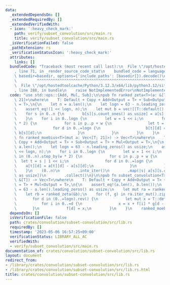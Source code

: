 ```yaml
---
data:
  _extendedDependsOn: []
  _extendedRequiredBy: []
  _extendedVerifiedWith:
  - icon: ':heavy_check_mark:'
    path: verify/subset_convolution/src/main.rs
    title: verify/subset_convolution/src/main.rs
  _isVerificationFailed: false
  _pathExtension: rs
  _verificationStatusIcon: ':heavy_check_mark:'
  attributes:
    links: []
  bundledCode: "Traceback (most recent call last):\n  File \"/opt/hostedtoolcache/Python/3.12.3/x64/lib/python3.12/site-packages/onlinejudge_verify/documentation/build.py\"\
    , line 71, in _render_source_code_stat\n    bundled_code = language.bundle(stat.path,\
    \ basedir=basedir, options={'include_paths': [basedir]}).decode()\n          \
    \         ^^^^^^^^^^^^^^^^^^^^^^^^^^^^^^^^^^^^^^^^^^^^^^^^^^^^^^^^^^^^^^^^^^^^^^^^^^^^^^^^^\n\
    \  File \"/opt/hostedtoolcache/Python/3.12.3/x64/lib/python3.12/site-packages/onlinejudge_verify/languages/rust.py\"\
    , line 288, in bundle\n    raise NotImplementedError\nNotImplementedError\n"
  code: "use std::ops::{Add, Mul, Sub};\n\npub fn ranked_zeta<T>(a: &[T]) -> Vec<[T;\
    \ 21]>\nwhere\n    T: Default + Copy + Add<Output = T> + Sub<Output = T> + Mul<Output\
    \ = T>,\n{\n    let n = a.len();\n    let logn = 63 - n.leading_zeros() as usize;\n\
    \    assert_eq!(1 << logn, n);\n    let mut b = vec![[T::default(); 21]; n];\n\
    \    for s in 0..n {\n        b[s][s.count_ones() as usize] = a[s].clone();\n\
    \    }\n    for i in 0..logn {\n        let w = 1 << i;\n        for p in (0..n).step_by(w\
    \ * 2) {\n            for s in p..p + w {\n                let t = s | 1 << i;\n\
    \                for d in 0..=logn {\n                    b[t][d] = b[t][d] +\
    \ b[s][d];\n                }\n            }\n        }\n    }\n    b\n}\n\npub\
    \ fn ranked_moebius<T>(mut a: Vec<[T; 21]>) -> Vec<T>\nwhere\n    T: Default +\
    \ Copy + Add<Output = T> + Sub<Output = T> + Mul<Output = T>,\n{\n    let n =\
    \ a.len();\n    let logn = 63 - n.leading_zeros() as usize;\n    assert_eq!(1\
    \ << logn, n);\n    for i in 0..logn {\n        let w = 1 << i;\n        for p\
    \ in (0..n).step_by(w * 2) {\n            for s in p..p + w {\n              \
    \  let t = s | 1 << i;\n                for d in 0..=logn {\n                \
    \    a[t][d] = a[t][d] - a[s][d];\n                }\n            }\n        }\n\
    \    }\n    (0..n)\n        .into_iter()\n        .map(|s| a[s][s.count_ones()\
    \ as usize])\n        .collect()\n}\n\npub fn subset_convolution<T>(a: &[T], b:\
    \ &[T]) -> Vec<T>\nwhere\n    T: Default + Copy + Add<Output = T> + Sub<Output\
    \ = T> + Mul<Output = T>,\n{\n    assert_eq!(a.len(), b.len());\n    let logn\
    \ = 63 - a.len().leading_zeros() as usize;\n    let mut ra = ranked_zeta(&a);\n\
    \    let rb = ranked_zeta(&b);\n    for (f, g) in ra.iter_mut().zip(&rb) {\n \
    \       for d in (0..=logn).rev() {\n            let mut x = T::default();\n \
    \           for i in 0..=d {\n                x = x + f[i] * g[d - i];\n     \
    \       }\n            f[d] = x;\n        }\n    }\n    ranked_moebius(ra)\n}\n"
  dependsOn: []
  isVerificationFile: false
  path: crates/convolution/subset-convolution/src/lib.rs
  requiredBy: []
  timestamp: '2023-05-06 16:57:25+09:00'
  verificationStatus: LIBRARY_ALL_AC
  verifiedWith:
  - verify/subset_convolution/src/main.rs
documentation_of: crates/convolution/subset-convolution/src/lib.rs
layout: document
redirect_from:
- /library/crates/convolution/subset-convolution/src/lib.rs
- /library/crates/convolution/subset-convolution/src/lib.rs.html
title: crates/convolution/subset-convolution/src/lib.rs
---
```


